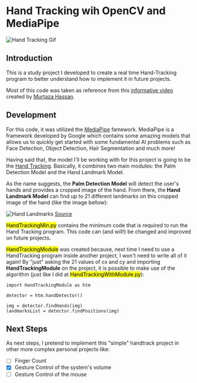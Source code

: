# Hand Tracking wih OpenCV and MediaPipe
 
![Hand Tracking Gif](./images/handtracking.gif)

## Introduction

This is a study project I developed to create a real time Hand-Tracking program to better understand how to implement it in future projects.

Most of this code was taken as reference from this [informative video](https://www.youtube.com/watch?v=01sAkU_NvOY) created by [Murtaza Hassan](https://www.youtube.com/channel/UCYUjYU5FveRAscQ8V21w81A).

## Development 

For this code, it was utilized the [MediaPipe](https://google.github.io/mediapipe/) famework. MediaPipe is a framework developed by Google which contains some amazing models that allows us to quickly get started with some fundamental AI problems such as Face Detection, Object Detection, Hair Segmentation and much more!

Having said that, the model I'll be working with for this project is going to be the [Hand Tracking](https://google.github.io/mediapipe/solutions/hands). Basically, it combines two main modules: the Palm Detection Model and the Hand Landmark Model.

As the name suggests, the **Palm Detection Model** will detect the user's hands and provides a cropped image of the hand. From there, the **Hand Landmark Model** can find up to 21 different landmarks on this cropped image of the hand (like the image bellow):

![Hand Landmarks](https://mediapipe.dev/images/mobile/hand_landmarks.png)
[Source](https://google.github.io/mediapipe/solutions/hands)


<mark>HandTrackingMin.py</mark> contains the minimum code that is required to run the Hand Tracking program. This code can (and will!) be changed and improved on future projects.

<mark>HandTrackingModule</mark> was created because, next time I need to use a HandTracking program inside another project, I won't need to write all of it again! By "just" asking the 21 values of cx and cy and importing **HandTrackingModule** on the project, it is possible to make use of the algorithm (just like I did at <mark>HandTrackingWithModule.py</mark>):


```
import HandTrackingModule as htm

detector = htm.handDetector()

img = detector.findHands(img)
landmarksList = detector.findPositions(img)

```

## Next Steps

As next steps, I pretend to implement this "simple" handtrack project in other more complex personal projects like:

- [ ] Finger Count
- [x] Gesture Control of the system's volume
- [ ] Gesture Control of the mouse
